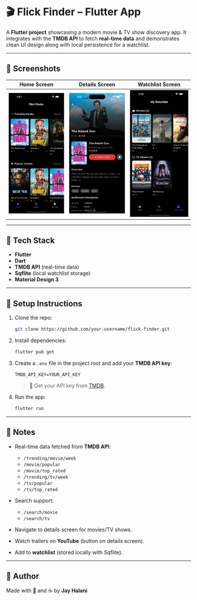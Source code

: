 # 🎬 Flick Finder – Flutter App

A **Flutter project** showcasing a modern movie & TV show discovery app.
It integrates with the **TMDB API** to fetch **real-time data** and demonstrates clean UI design along with local persistence for a watchlist.

---

## 📸 Screenshots

|                                         Home Screen                                         |                                           Details Screen                                          |                                            Watchlist Screen                                           |
| :-----------------------------------------------------------------------------------------: | :-----------------------------------------------------------------------------------------------: | :---------------------------------------------------------------------------------------------------: |
| <img src="/screenshots/screenshot_home_screen.png?raw=true" width="250" alt="Home Screen"/> | <img src="/screenshots/screenshot_details_screen.png?raw=true" width="250" alt="Details Screen"/> | <img src="/screenshots/screenshot_watchlist_screen.png?raw=true" width="250" alt="Watchlist Screen"/> |

---

## 🚀 Tech Stack

* **Flutter**
* **Dart**
* **TMDB API** (real-time data)
* **Sqflite** (local watchlist storage)
* **Material Design 3**

---

## 🔧 Setup Instructions

1. Clone the repo:

   ```bash
   git clone https://github.com/your-username/flick-finder.git
   ```
2. Install dependencies:

   ```bash
   flutter pub get
   ```
3. Create a `.env` file in the project root and add your **TMDB API key**:

   ```env
   TMDB_API_KEY=YOUR_API_KEY
   ```

   > 🔑 Get your API key from [TMDB](https://www.themoviedb.org/).
4. Run the app:

   ```bash
   flutter run
   ```

---

## 🙌 Notes

* Real-time data fetched from **TMDB API**:

    * `/trending/movie/week`
    * `/movie/popular`
    * `/movie/top_rated`
    * `/trending/tv/week`
    * `/tv/popular`
    * `/tv/top_rated`
* Search support:

    * `/search/movie`
    * `/search/tv`
* Navigate to details screen for movies/TV shows.
* Watch trailers on **YouTube** (button on details screen).
* Add to **watchlist** (stored locally with Sqflite).

---

## 👋 Author

Made with 🎥 and ☕ by **Jay Halani**